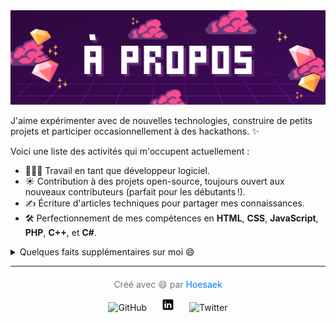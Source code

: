 <img src="https://raw.githubusercontent.com/hoesaek/hoesaek/main/about.png" alt="Image principale">

J'aime expérimenter avec de nouvelles technologies, construire de petits projets et participer occasionnellement à des hackathons. ✨

Voici une liste des activités qui m'occupent actuellement :

- 👩🏻‍💻 Travail en tant que développeur logiciel.
- ☀️ Contribution à des projets open-source, toujours ouvert aux nouveaux contributeurs (parfait pour les débutants !).
- ✍️ Écriture d'articles techniques pour partager mes connaissances.
- 🛠 Perfectionnement de mes compétences en **HTML**, **CSS**, **JavaScript**, **PHP**, **C++**, et **C#**.

<details>
  <summary>Quelques faits supplémentaires sur moi 😄</summary>
  <br>
  <p><i>Hey Siri, joue "Keseriya!" de Arijit singh 🎶</i><p>

  - J'aime beaucoup l'escalade.
  - Ma playlist préférée quand je code : la reduction de bruit de mon casque. ⭐️
  - Je sur-kiff les webtoons de tous genres  
  

  [Top Langs](https://github-readme-stats.vercel.app/api/top-langs/?username=hoesaek&langs_count=8&theme=nord)
  <br>
  [Mes statistiques GitHub](https://github-readme-stats.vercel.app/api?username=hoesaek&show_icons=true&theme=nord)
  <br><br>
</details>

<hr>
<footer style="text-align: center; margin-top: 20px;">
  <p style="font-size: 14px; color: #6c757d;">
    Créé avec 😄 par <a href="https://raw.githubusercontent.com/hoesaek" style="color: #007BFF; text-decoration: none;">Hoesaek</a>
  </p>
  <div>
    <a href="#" style="margin: 0 10px; text-decoration: none;">
      <img src="https://raw.githubusercontent.com/simple-icons/simple-icons/develop/icons/github.svg" alt="GitHub" width="20">
    </a>
    <a href="#" style="margin: 0 10px; text-decoration: none;">
      <img src="https://raw.githubusercontent.com/simple-icons/simple-icons/develop/icons/linkedin.svg" alt="LinkedIn" width="20">
    </a>
    <a href="#" style="margin: 0 10px; text-decoration: none;">
      <img src="https://raw.githubusercontent.com/simple-icons/simple-icons/develop/icons/twitter.svg" alt="Twitter" width="20">
    </a>
  </div>
</footer>


